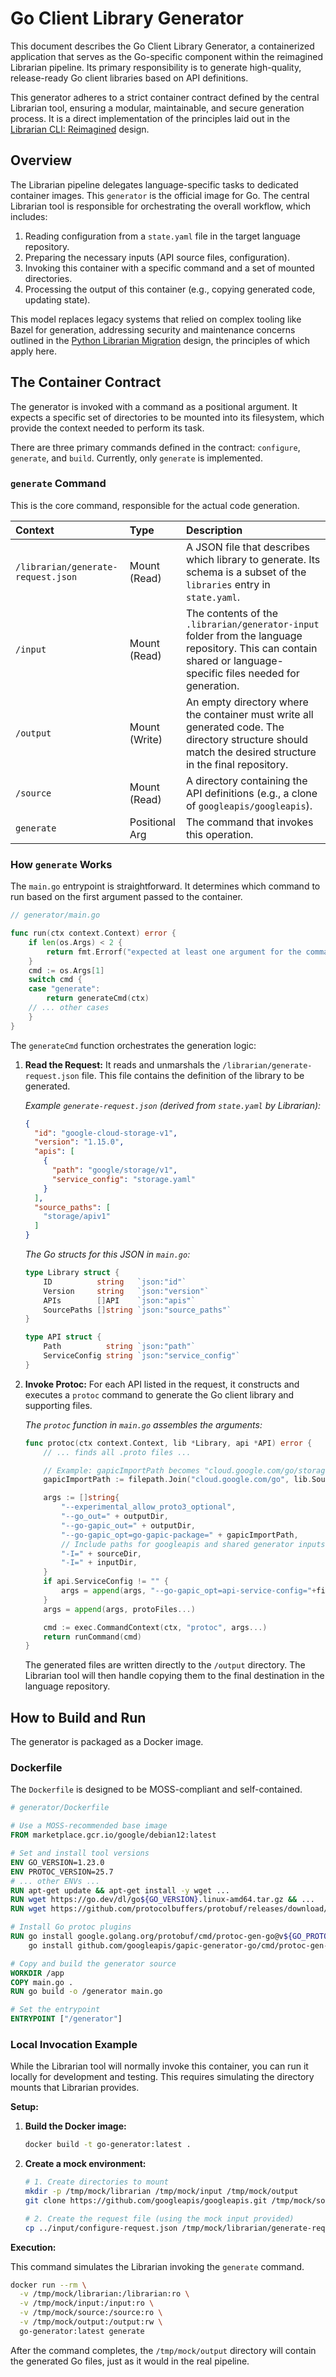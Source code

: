# Go Client Library Generator

This document describes the Go Client Library Generator, a containerized application that serves as the Go-specific component within the reimagined Librarian pipeline. Its primary responsibility is to generate high-quality, release-ready Go client libraries based on API definitions.

This generator adheres to a strict container contract defined by the central Librarian tool, ensuring a modular, maintainable, and secure generation process. It is a direct implementation of the principles laid out in the [Librarian CLI: Reimagined](http://goto.google.com/librarian:cli-reimagined) design.

## Overview

The Librarian pipeline delegates language-specific tasks to dedicated container images. This `generator` is the official image for Go. The central Librarian tool is responsible for orchestrating the overall workflow, which includes:

1.  Reading configuration from a `state.yaml` file in the target language repository.
2.  Preparing the necessary inputs (API source files, configuration).
3.  Invoking this container with a specific command and a set of mounted directories.
4.  Processing the output of this container (e.g., copying generated code, updating state).

This model replaces legacy systems that relied on complex tooling like Bazel for generation, addressing security and maintenance concerns outlined in the [Python Librarian Migration](http://goto.google.com/sdk-librarian-python) design, the principles of which apply here.

## The Container Contract

The generator is invoked with a command as a positional argument. It expects a specific set of directories to be mounted into its filesystem, which provide the context needed to perform its task.

There are three primary commands defined in the contract: `configure`, `generate`, and `build`. Currently, only `generate` is implemented.

### `generate` Command

This is the core command, responsible for the actual code generation.

| Context | Type | Description |
| :--- | :--- | :--- |
| `/librarian/generate-request.json` | Mount (Read) | A JSON file that describes which library to generate. Its schema is a subset of the `libraries` entry in `state.yaml`. |
| `/input` | Mount (Read) | The contents of the `.librarian/generator-input` folder from the language repository. This can contain shared or language-specific files needed for generation. |
| `/output` | Mount (Write) | An empty directory where the container must write all generated code. The directory structure should match the desired structure in the final repository. |
| `/source` | Mount (Read) | A directory containing the API definitions (e.g., a clone of `googleapis/googleapis`). |
| `generate` | Positional Arg | The command that invokes this operation. |

### How `generate` Works

The `main.go` entrypoint is straightforward. It determines which command to run based on the first argument passed to the container.

```go
// generator/main.go

func run(ctx context.Context) error {
	if len(os.Args) < 2 {
		return fmt.Errorf("expected at least one argument for the command, got %d", len(os.Args)-1)
	}
	cmd := os.Args[1]
	switch cmd {
	case "generate":
		return generateCmd(ctx)
	// ... other cases
	}
}
```

The `generateCmd` function orchestrates the generation logic:

1.  **Read the Request:** It reads and unmarshals the `/librarian/generate-request.json` file. This file contains the definition of the library to be generated.

    *Example `generate-request.json` (derived from `state.yaml` by Librarian):*
    ```json
    {
      "id": "google-cloud-storage-v1",
      "version": "1.15.0",
      "apis": [
        {
          "path": "google/storage/v1",
          "service_config": "storage.yaml"
        }
      ],
      "source_paths": [
        "storage/apiv1"
      ]
    }
    ```

    *The Go structs for this JSON in `main.go`:*
    ```go
    type Library struct {
    	ID          string   `json:"id"`
    	Version     string   `json:"version"`
    	APIs        []API    `json:"apis"`
    	SourcePaths []string `json:"source_paths"`
    }

    type API struct {
    	Path          string `json:"path"`
    	ServiceConfig string `json:"service_config"`
    }
    ```

2.  **Invoke Protoc:** For each API listed in the request, it constructs and executes a `protoc` command to generate the Go client library and supporting files.

    *The `protoc` function in `main.go` assembles the arguments:*
    ```go
    func protoc(ctx context.Context, lib *Library, api *API) error {
        // ... finds all .proto files ...

        // Example: gapicImportPath becomes "cloud.google.com/go/storage/apiv1"
        gapicImportPath := filepath.Join("cloud.google.com/go", lib.SourcePaths[0])

        args := []string{
            "--experimental_allow_proto3_optional",
            "--go_out=" + outputDir,
            "--go-gapic_out=" + outputDir,
            "--go-gapic_opt=go-gapic-package=" + gapicImportPath,
            // Include paths for googleapis and shared generator inputs
            "-I=" + sourceDir,
            "-I=" + inputDir,
        }
        if api.ServiceConfig != "" {
            args = append(args, "--go-gapic_opt=api-service-config="+filepath.Join(apiSourceDir, api.ServiceConfig))
        }
        args = append(args, protoFiles...)

        cmd := exec.CommandContext(ctx, "protoc", args...)
        return runCommand(cmd)
    }
    ```
    The generated files are written directly to the `/output` directory. The Librarian tool will then handle copying them to the final destination in the language repository.

## How to Build and Run

The generator is packaged as a Docker image.

### Dockerfile

The `Dockerfile` is designed to be MOSS-compliant and self-contained.

```dockerfile
# generator/Dockerfile

# Use a MOSS-recommended base image
FROM marketplace.gcr.io/google/debian12:latest

# Set and install tool versions
ENV GO_VERSION=1.23.0
ENV PROTOC_VERSION=25.7
# ... other ENVs ...
RUN apt-get update && apt-get install -y wget ...
RUN wget https://go.dev/dl/go${GO_VERSION}.linux-amd64.tar.gz && ...
RUN wget https://github.com/protocolbuffers/protobuf/releases/download/v${PROTOC_VERSION}/protoc-${PROTOC_VERSION}-linux-x86_64.zip && ...

# Install Go protoc plugins
RUN go install google.golang.org/protobuf/cmd/protoc-gen-go@v${GO_PROTOC_PLUGIN_VERSION} && \
    go install github.com/googleapis/gapic-generator-go/cmd/protoc-gen-go_gapic@v${GAPIC_GENERATOR_VERSION}

# Copy and build the generator source
WORKDIR /app
COPY main.go .
RUN go build -o /generator main.go

# Set the entrypoint
ENTRYPOINT ["/generator"]
```

### Local Invocation Example

While the Librarian tool will normally invoke this container, you can run it locally for development and testing. This requires simulating the directory mounts that Librarian provides.

**Setup:**

1.  **Build the Docker image:**
    ```bash
    docker build -t go-generator:latest .
    ```

2.  **Create a mock environment:**
    ```bash
    # 1. Create directories to mount
    mkdir -p /tmp/mock/librarian /tmp/mock/input /tmp/mock/output
    git clone https://github.com/googleapis/googleapis.git /tmp/mock/source

    # 2. Create the request file (using the mock input provided)
    cp ../input/configure-request.json /tmp/mock/librarian/generate-request.json
    ```

**Execution:**

This command simulates the Librarian invoking the `generate` command.

```bash
docker run --rm \
  -v /tmp/mock/librarian:/librarian:ro \
  -v /tmp/mock/input:/input:ro \
  -v /tmp/mock/source:/source:ro \
  -v /tmp/mock/output:/output:rw \
  go-generator:latest generate
```

After the command completes, the `/tmp/mock/output` directory will contain the generated Go files, just as it would in the real pipeline.
